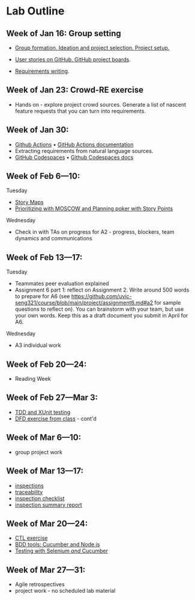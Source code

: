 # Lab Outline

## Week of Jan 16: Group setting
- [Group formation. Ideation and project selection. Project setup.](labs/project-overview.md)
 
- [User stories on GitHub. GitHub project boards](labs/github-reqs.md).
- [Requirements writing](labs/writing-req.md). 

## Week of Jan 23: Crowd-RE exercise
- Hands on - explore project crowd sources. Generate a list of nascent feature requests that you can turn into requirements. 

## Week of Jan 30: 
- [Github Actions](labs/GH-actions-intro.pptx) • [GitHub Actions documentation](https://docs.github.com/en/actions/quickstart)
- Extracting requirements from natural language sources. 
- [GitHub Codespaces](labs/Codespaces.pptx) • [Github Codespaces docs](https://docs.github.com/en/codespaces/getting-started/quickstart)
  
## Week of Feb 6—10: 
Tuesday
- [Story Maps](labs/creating-story-maps.md)
- [Prioritizing with MOSCOW and Planning poker with Story Points](labs/moscow.md)

Wednesday
- Check in with TAs on progress for A2 - progress, blockers, team dynamics and communications

## Week of Feb 13—17: 
Tuesday
- Teammates peer evaluation explained
- Assignment 6 part 1: reflect on Assignment 2. Write around 500 words to prepare for A6 (see https://github.com/uvic-seng321/course/blob/main/project/assignment6.md#a2 for sample questions to reflect on). You can brainstorm with your team, but use your own words. Keep this as a draft document you submit in April for A6. 

Wednesday
- A3 individual work

## Week of Feb 20—24: 
- Reading Week

## Week of Feb 27—Mar 3: 
- [TDD and XUnit testing](labs/TDD%20overview.pdf)
- [DFD exercise from class](labs/data-model-notes.md) - cont'd

## Week of Mar 6—10: 
- group project work


## Week of Mar 13—17: 
- [inspections](labs/requirements%20inspections.pdf)
- [traceability](labs/traceability_lab.pdf)
- [inspection checklist](labs/inspectionchecklist.md)
- [inspection summary report](labs/Inspection%20Summary%20Report.docx)
  
## Week of Mar 20—24: 
- [CTL exercise](labs/) 
- [BDD tools: Cucumber and Node.js](labs/bdd.md)
- [Testing with Selenium *and* Cucumber](labs/selenium.md)

## Week of Mar 27—31: 
- Agile retrospectives
- project work - no scheduled lab material